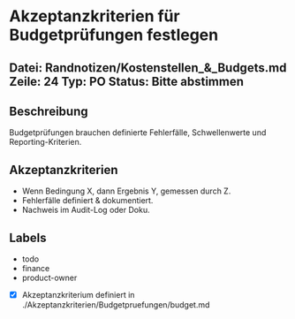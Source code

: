 # Akzeptanzkriterien für Budgetprüfungen festlegen
Datei: Randnotizen/Kostenstellen_&_Budgets.md
Zeile: 24
Typ: PO
Status: Bitte abstimmen
---

## Beschreibung
Budgetprüfungen brauchen definierte Fehlerfälle, Schwellenwerte und Reporting-Kriterien.

## Akzeptanzkriterien
- Wenn Bedingung X, dann Ergebnis Y, gemessen durch Z.
- Fehlerfälle definiert & dokumentiert.
- Nachweis im Audit-Log oder Doku.

## Labels
- todo
- finance
- product-owner

- [x] Akzeptanzkriterium definiert in ./Akzeptanzkriterien/Budgetpruefungen/budget.md

